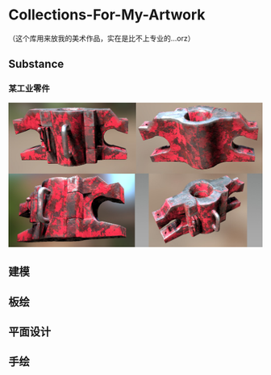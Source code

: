 # Collections-For-My-Artwork
（这个库用来放我的美术作品，实在是比不上专业的…orz）

## Substance

### 某工业零件

![image](https://github.com/DaiZiLing/Collections-For-My-Jobs/blob/main/0419_Image/s1.jpg)

## 建模

## 板绘

## 平面设计

## 手绘
